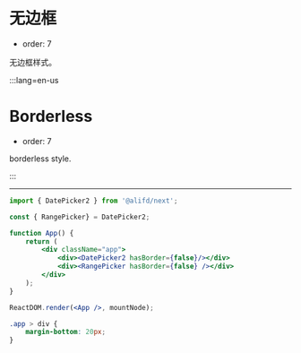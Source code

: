 # 无边框

-   order: 7

无边框样式。

:::lang=en-us

# Borderless

-   order: 7

borderless style.

:::

---

```jsx
import { DatePicker2 } from '@alifd/next';

const { RangePicker} = DatePicker2;

function App() {
    return (
        <div className="app">
            <div><DatePicker2 hasBorder={false}/></div>
            <div><RangePicker hasBorder={false} /></div>
        </div>
    );
}

ReactDOM.render(<App />, mountNode);
```

```css
.app > div {
    margin-bottom: 20px;
}
```
